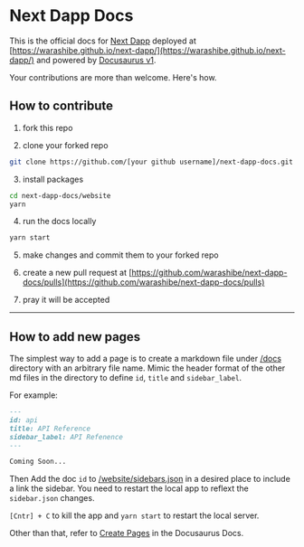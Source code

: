 # Next Dapp Docs

This is the official docs for [Next Dapp](https://github.com/warashibe/next-dapp) deployed at [https://warashibe.github.io/next-dapp/](https://warashibe.github.io/next-dapp/) and powered by [Docusaurus v1](https://docusaurus.io).

Your contributions are more than welcome. Here's how.

## How to contribute

1. fork this repo

2. clone your forked repo

```bash
git clone https://github.com/[your github username]/next-dapp-docs.git
```

3. install packages

```bash
cd next-dapp-docs/website
yarn
```

4. run the docs locally

```bash
yarn start
```

5. make changes and commit them to your forked repo

6. create a new pull request at [https://github.com/warashibe/next-dapp-docs/pulls](https://github.com/warashibe/next-dapp-docs/pulls)

7. pray it will be accepted

---

## How to add new pages

The simplest way to add a page is to create a markdown file under [/docs](https://github.com/warashibe/next-dapp-docs/tree/master/docs) directory with an arbitrary file name. Mimic the header format of the other md files in the directory to define `id`, `title` and `sidebar_label`.

For example: 

```md
---
id: api
title: API Reference
sidebar_label: API Refenence
---

Coming Soon...

```

Then Add the doc `id` to [/website/sidebars.json](https://github.com/warashibe/next-dapp-docs/blob/master/website/sidebars.json) in a desired place to include a link the sidebar. You need to restart the local app to reflext the `sidebar.json` changes.

`[Cntr] + C` to kill the app and `yarn start` to restart the local server.

Other than that, refer to [Create Pages](https://docusaurus.io/docs/en/tutorial-create-pages) in the Docusaurus Docs.
